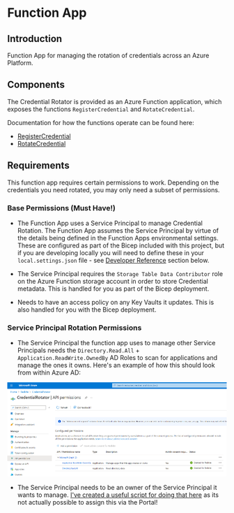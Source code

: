 # Function App

## Introduction

Function App for managing the rotation of credentials across an Azure Platform.

## Components

The Credential Rotator is provided as an Azure Function application, which exposes the functions `RegisterCredential` and `RotateCredential`.

Documentation for how the functions operate can be found here:

- [RegisterCredential](.docs/registering-credentials.md)
- [RotateCredential](.docs/rotating-credentials.md)

## Requirements

This function app requires certain permissions to work. Depending on the credentials you need rotated, you may only need a subset of permissions.

### Base Permissions (Must Have!)

- The Function App uses a Service Principal to manage Credential Rotation. The Function App assumes the Service Principal by virtue of the details being defined in the Function Apps environmental settings. These are configured as part of the Bicep included with this project, but if you are developing locally you will need to define these in your `local.settings.json` file - see [Developer Reference](#developer-reference) section below.

- The Service Principal requires the `Storage Table Data Contributor` role on the Azure Function storage account in order to store Credential metadata. This is handled for you as part of the Bicep deployment.
- Needs to have an access policy on any Key Vaults it updates. This is also handled for you with the Bicep deployment.

### Service Principal Rotation Permissions

- The Service Principal the function app uses to manage other Service Principals needs the `Directory.Read.All` + `Application.ReadWrite.OwnedBy` AD Roles to scan for applications and manage the ones it owns. Here's an example of how this should look from within Azure AD:

![AD Roles](.media/ADRole.png)

- The Service Principal needs to be an owner of the Service Principal it wants to manage. [I've created a useful script for doing that here](.docs/scripts/configure-sp-ownership/README.md) as its not actually possible to assign this via the Portal!
